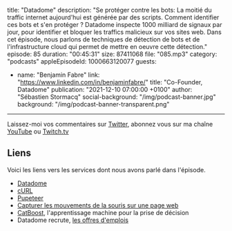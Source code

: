 title: "Datadome"
description: "Se protéger contre les bots: La moitié du traffic internet aujourd'hui est générée par des scripts. Comment identifier ces bots et s'en protéger ?  Datadome inspecte 1000 milliard de signaux par jour, pour identifier et bloquer les traffics malicieux sur vos sites web. Dans cet épisode, nous parlons de techniques de détection de bots et de l'infrastructure cloud qui permet de mettre en oeuvre cette détection."
episode: 85
duration: "00:45:31"
size: 87411068
file: "085.mp3"
category: "podcasts"
appleEpisodeId: 1000663120077
guests:
  - name: "Benjamin Fabre"
    link: "https://www.linkedin.com/in/benjaminfabre/"
    title: "Co-Founder, Datadome"
publication: "2021-12-10 07:00:00 +0100"
author: "Sébastien Stormacq"
social-background: "/img/podcast-banner.jpg"
background: "/img/podcast-banner-transparent.png"
---

Laissez-moi vos commentaires sur [Twitter](https://twitter.com/sebsto), abonnez vous sur ma chaîne [YouTube](https://www.youtube.com/sebsto) ou [Twitch.tv](https://www.twitch.tv/sebAWS)

## Liens

Voici les liens vers les services dont nous avons parlé dans l'épisode.

- [Datadome](https://datadome.co)
- [cURL](https://curl.se)
- [Pupeteer](https://github.com/puppeteer/puppeteer) 
- [Capturer les mouvements de la souris sur une page web](https://developer.mozilla.org/en-US/docs/Web/API/Element/mousemove_event)
- [CatBoost](https://catboost.ai), l'apprentissage machine pour la prise de décision
- Datadome recrute, [les offres d'emplois](https://www.linkedin.com/jobs/search/?currentJobId=2767854764&f_C=10398947&geoId=92000000)